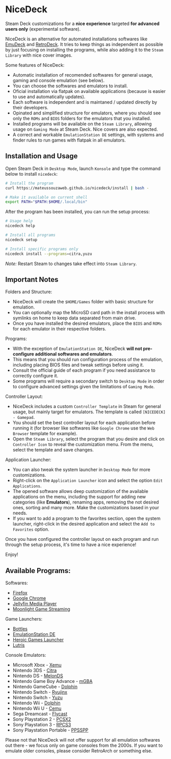 # NiceDeck

Steam Deck customizations for a **nice experience** targeted **for advanced users only** (experimental software).

NiceDeck is an alternative for automated installations softwares like [EmuDeck](https://github.com/dragoonDorise/EmuDeck) and [RetroDeck](https://github.com/XargonWan/RetroDECK). It tries to keep things as independent as possible by just focusing on installing the programs, while also adding it to the ``Steam Library`` with nice cover images. 

Some features of NiceDeck:

- Automatic installation of recomended softwares for general usage, gaming and console emulation (see below).
- You can choose the softwares and emulators to install.
- Oficial installation via flatpak on available applications (because is easier to use and automatically updates).
- Each software is independent and is maintaned / updated directly by their developers.
- Opinated and simplified structure for emulators, where you should see only the ``ROMs`` and ``BIOS`` folders for the emulators that you installed.
- Installed programs will be available on the ``Steam Library``, allowing usage on ``Gaming Mode`` at Steam Deck. Nice covers are also expected.
- A correct and workable ``EmulationStation DE`` settings, with systems and finder rules to run games with flatpak in all emulators.

## Installation and Usage

Open Steam Deck in ``Desktop Mode``, launch ``Konsole`` and type the command below to install ``nicedeck``:

```bash
# Install the program
curl https://mateussouzaweb.github.io/nicedeck/install | bash -

# Make it available on current shell
export PATH="$PATH:$HOME/.local/bin"
```

After the program has been installed, you can run the setup process:

```bash
# Usage help
nicedeck help

# Install all programs
nicedeck setup

# Install specific programs only
nicedeck install --programs=citra,yuzu
```

*Note:* Restart Steam to changes take effect into ``Steam Library``.

## Important Notes

Folders and Structure:

- NiceDeck will create the ``$HOME/Games`` folder with basic structure for emulation.
- You can optionally map the MicroSD card path in the install process with symlinks on home to keep data separated from main drive.
- Once you have installed the desired emulators, place the ``BIOS`` and ``ROMs`` for each emulator in their respective folders.

Programs:

- With the exception of ``EmulationStation DE``, NiceDeck **will not pre-configure additional softwares and emulators**.
- This means that you should run configuration process of the emulation, including placing BIOS files and tweak settings before using it. 
- Consult the official guide of each program if you need assistance to correctly configure it.
- Some programs will require a secondary switch to ``Desktop Mode`` in order to configure advanced settings given the limitations of ``Gaming Mode``. 

Controller Layout:

- NiceDeck includes a custom ``Controller Template`` in Steam for general usage, but mainly target for emulators. The template is called ``[NICEDECK] - Gamepad``.
- You should set the best controller layout for each application before running it (for browser like softwares like ``Google Chrome`` use the ``Web Browser`` template for example).
- Open the ``Steam Library``, select the program that you desire and click on ``Controller Icon`` to reveal the customization menu. From the menu, select the template and save changes.

Application Launcher:

- You can also tweak the system launcher in ``Desktop Mode`` for more customizations.
- Right-click on the ``Application Launcher`` icon and select the option ``Edit Applications``.
- The opened software allows deep customization of the available applications on the menu, including the support for adding new categories (like **Emulators**), renaming apps, removing the not desired ones, sorting and many more. Make the customizations based in your needs.
- If you want to add a program to the favorites section, open the system launcher, right-click in the desired application and select the ``Add to Favorites`` option.

Once you have configured the controller layout on each program and run through the setup process, it's time to have a nice experience!

Enjoy!

## Available Programs:

Softwares:

- [Firefox](https://www.mozilla.org/en-US/firefox)
- [Google Chrome](https://www.google.com/intl/en_us/chrome)
- [Jellyfin Media Player](https://jellyfin.org)
- [Moonlight Game Streaming](https://moonlight-stream.org)

Game Launchers:

- [Bottles](https://usebottles.com)
- [EmulationStation DE](https://es-de.org)
- [Heroic Games Launcher](https://heroicgameslauncher.com)
- [Lutris](https://lutris.net)

Console Emulators:

- Microsoft Xbox - [Xemu](https://xemu.app)
- Nintendo 3DS - [Citra](https://citra-emu.org)
- Nintendo DS - [MelonDS](https://melonds.kuribo64.net)
- Nintendo Game Boy Advance - [mGBA](https://mgba.io)
- Nintendo GameCube - [Dolphin](https://dolphin-emu.org)
- Nintendo Switch - [Ryujinx](https://ryujinx.org)
- Nintendo Switch - [Yuzu](https://yuzu-emu.org)
- Nintendo Wii - [Dolphin](https://dolphin-emu.org)
- Nintendo Wii U - [Cemu](https://cemu.info)
- Sega Dreamcast - [Flycast](https://github.com/flyinghead/flycast)
- Sony Playstation 2 - [PCSX2](https://pcsx2.net)
- Sony Playstation 3 - [RPCS3](https://rpcs3.net)
- Sony Playstation Portable - [PPSSPP](https://www.ppsspp.org)

Please not that NiceDeck will not offer support for all emulation softwares out there - we focus only on game consoles from the 2000s. If you want to emulate older consoles, please consider RetroArch or something else.
